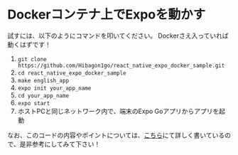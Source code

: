 # Dockerコンテナ上でExpoを動かす

試すには、以下のようにコマンドを叩いてください。
Dockerさえ入っていれば動くはずです！

1. `git clone https://github.com/Hibagon1go/react_native_expo_docker_sample.git`
2. `cd react_native_expo_docker_sample`
3. `make english_app`
4. `expo init your_app_name`
5. `cd your_app_name`
6. `expo start`
7. ホストPCと同じネットワーク内で、端末のExpo Goアプリからアプリを起動

なお、このコードの内容やポイントについては、[こちら](https://zenn.dev/kateapp/articles/eda4244b6276a0)にて詳しく書いているので、是非参考にしてみて下さい！
